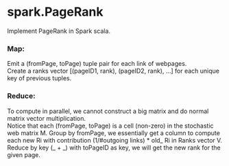 # spark.PageRank
Implement PageRank in Spark scala.

### Map:
Emit a (fromPage, toPage) tuple pair for each link of webpages. <br />
Create a ranks vector [(pageID1, rank), (pageID2, rank), …] for each unique key of previous tuples.

### Reduce:
To compute in parallel, we cannot construct a big matrix and do normal matrix vector multiplication. <br />
Notice that each (fromPage, toPage) is a cell (non-zero) in the stochastic web matrix M. Group by fromPage, we essentially get a column to compute each new Ri with contribution (1/#outgoing links) * old_ Ri in Ranks vector V.<br />
Reduce by key (_ + _) with toPageID as key, we will get the new rank for the given page.
